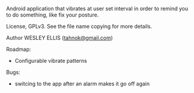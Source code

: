 Android application that vibrates at user set interval in order to remind you to do something, like fix your posture.

License, GPLv3. See the file name copying for more details.

Author WESLEY ELLIS (tahnok@gmail.com)

Roadmap:

 * Configurable vibrate patterns
 
 Bugs:
 
  * switcing to the app after an alarm makes it go off again 